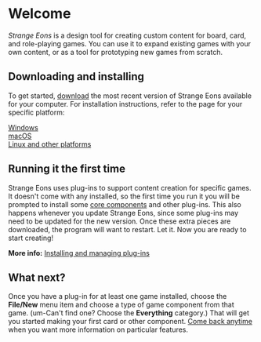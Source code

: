 # Welcome
*Strange Eons* is a design tool for creating custom content for board, card, and role-playing games. You can use it to expand existing games with your own content, or as a tool for prototyping new games from scratch.
## Downloading and installing
To get started, [download](http://cgjennings.ca/eons/download/update.html) the most recent version of Strange Eons available for your computer. For installation instructions, refer to the page for your specific platform:

[Windows](um-install-win.md)  
[macOS](um-install-mac.md)  
[Linux and other platforms](um-install-other.md)

## Running it the first time
Strange Eons uses plug-ins to support content creation for specific games. It doesn't come with any installed, so the first time you run it you will be prompted to install some [core components](um-corecomponents.md) and other plug-ins. This also happens whenever you update Strange Eons, since some plug-ins may need to be updated for the new version. Once these extra pieces are downloaded, the program will want to restart. Let it. Now you are ready to start creating!

**More info:** [Installing and managing plug-ins](um-installing-managing-plugins.md)

## What next?
Once you have a plug-in for at least one game installed, choose the **File/New** menu item and choose a type of game component from that game. (um-Can't find one? Choose the **Everything** category.) That will get you started making your first card or other component. [Come back anytime](um-index.md) when you want more information on particular features.